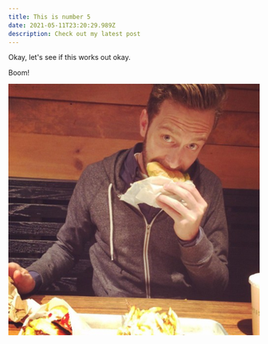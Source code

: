 ```yaml
---
title: This is number 5
date: 2021-05-11T23:20:29.989Z
description: Check out my latest post
---
```

Okay, let's see if this works out okay.

Boom!

![me burger](me-burger.jpeg "me burger")